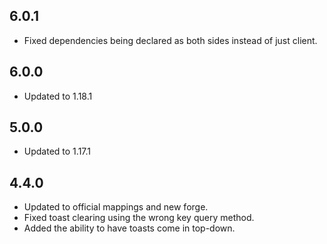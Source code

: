 ## 6.0.1
* Fixed dependencies being declared as both sides instead of just client.

## 6.0.0
* Updated to 1.18.1

## 5.0.0
* Updated to 1.17.1

## 4.4.0
* Updated to official mappings and new forge.
* Fixed toast clearing using the wrong key query method.
* Added the ability to have toasts come in top-down.